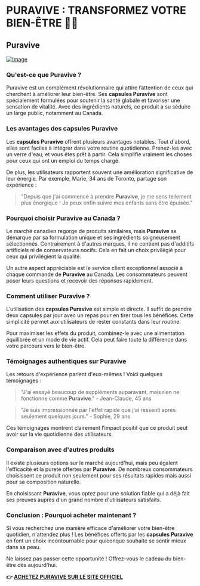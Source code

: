 # PURAVIVE : TRANSFORMEZ VOTRE BIEN-ÊTRE 🌿✨

## Puravive

[![Image](https://puravive.com/assets/images/product-home.png)](https://gchaffi.com/T023FaB2)

### Qu'est-ce que Puravive ?

Puravive est un complément révolutionnaire qui attire l’attention de ceux qui cherchent à améliorer leur bien-être. Ses **capsules Puravive** sont spécialement formulées pour soutenir la santé globale et favoriser une sensation de vitalité. Avec des ingrédients naturels, ce produit a su séduire un large public, notamment au Canada.

### Les avantages des capsules Puravive

Les **capsules Puravive** offrent plusieurs avantages notables. Tout d'abord, elles sont faciles à intégrer dans votre routine quotidienne. Prenez-les avec un verre d'eau, et vous êtes prêt à partir. Cela simplifie vraiment les choses pour ceux qui ont un emploi du temps chargé.

De plus, les utilisateurs rapportent souvent une amélioration significative de leur énergie. Par exemple, Marie, 34 ans de Toronto, partage son expérience : 

> "Depuis que j'ai commencé à prendre **Puravive**, je me sens tellement plus énergique ! Je peux enfin suivre mes enfants sans être épuisée."

### Pourquoi choisir Puravive au Canada ?

Le marché canadien regorge de produits similaires, mais **Puravive** se démarque par sa formulation unique et ses ingrédients soigneusement sélectionnés. Contrairement à d'autres marques, il ne contient pas d'additifs artificiels ni de conservateurs nocifs. Cela en fait un choix privilégié pour ceux qui privilégient la qualité.

Un autre aspect appréciable est le service client exceptionnel associé à chaque commande de **Puravive** au Canada. Les consommateurs peuvent poser leurs questions et recevoir des réponses rapidement.

### Comment utiliser Puravive ?

L’utilisation des **capsules Puravive** est simple et directe. Il suffit de prendre deux capsules par jour avec un repas pour en tirer tous les bénéfices. Cette simplicité permet aux utilisateurs de rester constants dans leur routine.

Pour maximiser les effets du produit, combinez-le avec une alimentation équilibrée et un mode de vie actif. Cela peut faire toute la différence dans votre parcours vers le bien-être.

### Témoignages authentiques sur Puravive

Les retours d'expérience parlent d'eux-mêmes ! Voici quelques témoignages :

> "J'ai essayé beaucoup de suppléments auparavant, mais rien ne fonctionne comme **Puravive**." - Jean-Claude, 45 ans

> "Je suis impressionnée par l'effet rapide que j'ai ressenti après seulement quelques jours." - Sophie, 29 ans

Ces témoignages montrent clairement l’impact positif que ce produit peut avoir sur la vie quotidienne des utilisateurs.

### Comparaison avec d'autres produits

Il existe plusieurs options sur le marché aujourd'hui, mais peu égalent l'efficacité et la pureté offertes par **Puravive**. De nombreux consommateurs choisissent ce produit non seulement pour ses résultats rapides mais aussi pour sa composition naturelle.

En choisissant **Puravive**, vous optez pour une solution fiable qui a déjà fait ses preuves auprès d'un grand nombre d'utilisateurs satisfaits.

### Conclusion : Pourquoi acheter maintenant ?

Si vous recherchez une manière efficace d'améliorer votre bien-être quotidien, n'attendez plus ! Les bénéfices offerts par les **capsules Puravive** en font un choix incontournable pour quiconque souhaite se sentir mieux dans sa peau.

Ne laissez pas passer cette opportunité ! Offrez-vous le cadeau du bien-être dès aujourd'hui.



**👉 [ACHETEZ PURAVIVE SUR LE SITE OFFICIEL](https://gchaffi.com/T023FaB2)**